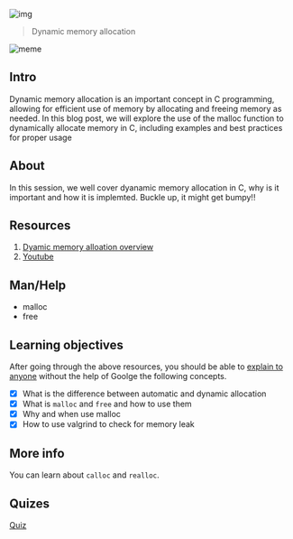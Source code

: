 ![img](https://assets.imaginablefutures.com/media/images/ALX_Logo.max-200x150.png)
> Dynamic memory allocation 

![meme](https://s3.amazonaws.com/intranet-projects-files/holbertonschool-low_level_programming/216/IMG_2410.JPG)

## Intro 
 Dynamic memory allocation is an important concept in C programming, allowing for efficient use of memory by allocating and freeing memory as needed. In this blog post, we will explore the use of the malloc function to dynamically allocate memory in C, including examples and best practices for proper usage

## About 
In this session, we well cover dyanamic memory allocation in C, why is it important and how it is implemted.
Buckle up, it might get bumpy!!

## Resources 
1. [Dyamic memory alloation overview](https://s3.amazonaws.com/alx-intranet.hbtn.io/uploads/misc/2021/1/a094c90e7f466bbeaa49cb24c8f04e7f27aaad41.pdf?X-Amz-Algorithm=AWS4-HMAC-SHA256&X-Amz-Credential=AKIARDDGGGOUSBVO6H7D%2F20221014%2Fus-east-1%2Fs3%2Faws4_request&X-Amz-Date=20221014T190316Z&X-Amz-Expires=86400&X-Amz-SignedHeaders=host&X-Amz-Signature=2bc8065b92c043249914c3bcec07899997842025ce5bd687508d77fafcda9bc3)
2. [Youtube](https://www.youtube.com/watch?v=xDVC3wKjS64)

## Man/Help 

- malloc 
- free

## Learning objectives 
After going through the above resources, you should be able to [explain to anyone](https://fs.blog/feynman-learning-technique/) without the help of Goolge the following concepts.



* [X] What is the difference between automatic and dynamic allocation</li>
* [X] What is <code>malloc</code> and <code>free</code> and how to use them
* [X] Why and when use malloc
* [X] How to use valgrind to check for memory leak

## More info
You can learn about ```calloc``` and ```realloc```.

## Quizes
[Quiz](./quiz.md)